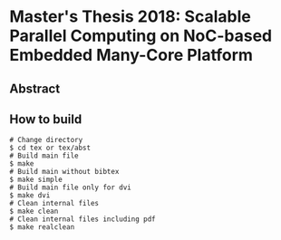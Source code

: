 # Master's Thesis 2018: Scalable Parallel Computing on NoC-based Embedded Many-Core Platform

## Abstract

## How to build
```shell
# Change directory
$ cd tex or tex/abst
# Build main file
$ make
# Build main without bibtex
$ make simple
# Build main file only for dvi
$ make dvi
# Clean internal files
$ make clean
# Clean internal files including pdf
$ make realclean
```
